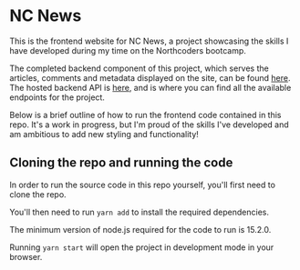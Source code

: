 # NC News

This is the frontend website for NC News, a project showcasing the skills I have developed during my time on the Northcoders bootcamp.

The completed backend component of this project, which serves the articles, comments and metadata displayed on the site, can be found [here](https://github.com/N1ck-Benson/be-nc-news). The hosted backend API is [here](https://nc-news-database.herokuapp.com/api), and is where you can find all the available endpoints for the project.

Below is a brief outline of how to run the frontend code contained in this repo. It's a work in progress, but I'm proud of the skills I've developed and am ambitious to add new styling and functionality!

## Cloning the repo and running the code

In order to run the source code in this repo yourself, you'll first need to clone the repo.

You'll then need to run `yarn add` to install the required dependencies.

The minimum version of node.js required for the code to run is 15.2.0.

Running `yarn start` will open the project in development mode in your browser.
